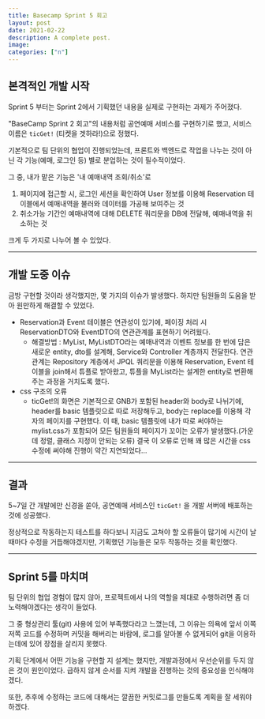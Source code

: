 ```yaml
---
title: Basecamp Sprint 5 회고
layout: post
date: 2021-02-22
description: A complete post.
image: 
categories: ["n"]
---
```




## 본격적인 개발 시작





Sprint 5 부터는 Sprint 2에서 기획했던 내용을 실제로 구현하는 과제가 주어졌다.

"BaseCamp Sprint 2 회고"의 내용처럼 공연예매 서비스를 구현하기로 했고, 서비스 이름은  `ticGet!` (티켓을 겟하라!)으로 정했다.

기본적으로 팀 단위의 협업이 진행되었는데, 프론트와 백엔드로 작업을 나누는 것이 아닌 각 기능(예매, 로그인 등) 별로 분업하는 것이 필수적이었다.

그 중, 내가 맡은 기능은 '내 예매내역 조회/취소'로

1. 페이지에 접근할 시, 로그인 세션을 확인하여 User 정보를 이용해 Reservation 테이블에서 예매내역을 불러와 데이터를 가공해 보여주는 것
2. 취소가능 기간인 예매내역에 대해 DELETE 쿼리문을 DB에 전달해, 예매내역을 취소하는 것

크게 두 가지로 나누어 볼 수 있었다.



---





## 개발 도중 이슈



금방 구현할 것이라 생각했지만, 몇 가지의 이슈가 발생했다. 하지만 팀원들의 도움을 받아 원만하게 해결할 수 있었다.

- Reservation과 Event 테이블은 연관성이 있기에, 페이징 처리 시 ReservationDTO와 EventDTO의 연관관계를 표현하기 어려웠다.
  - 해결방법 : MyList, MyListDTO라는 예매내역과 이벤트 정보를 한 번에 담은 새로운 entity, dto를 설계해, Service와 Controller 계층까지 전달한다. 연관관계는 Repository 계층에서 JPQL 쿼리문을 이용해 Reservation, Event 테이블을 join해서 튜플로 받아왔고, 튜플을 MyList라는  설계한 entity로 변환해주는 과정을 거치도록 했다.
- css 구조의 오류
  - ticGet!의 화면은 기본적으로 GNB가 포함된 header와 body로 나뉘기에, header를 basic 템플릿으로 따로 저장해두고, body는 replace를 이용해 각자의 페이지를 구현했다. 이 때, basic 템플릿에 내가 따로 써야하는 mylist.css가 포함되어 모든 팀원들의 페이지가 꼬이는 오류가 발생했다.(가운데 정렬, 클래스 지정이 안되는 오류) 결국 이 오류로 인해 꽤 많은 시간을 css 수정에 써야해 진행이 약간 지연되었다...



---



## 결과





5~7일 간 개발에만 신경을 쏟아, 공연예매 서비스인 `ticGet!` 을 개발 서버에 배포하는 것에 성공했다.

정상적으로 작동하는지 테스트를 하다보니 지금도 고쳐야 할 오류들이 많기에 시간이 날 때마다 수정을 거듭해야겠지만, 기획했던 기능들은 모두 작동하는 것을 확인했다.



---



## Sprint 5를 마치며





팀 단위의 협업 경험이 많지 않아, 프로젝트에서 나의 역할을 제대로 수행하려면 좀 더 노력해야겠다는 생각이 들었다.

그 중 형상관리 툴(git) 사용에 있어 부족했다라고 느꼈는데, 그 이유는 의욕에 앞서 이쪽저쪽 코드를 수정하며 커밋을 해버리는 바람에, 로그를 알아볼 수 없게되어 git을 이용하는데에 있어 장점을 살리지 못했다.

기획 단계에서 어떤 기능을 구현할 지 설계는 했지만, 개발과정에서 우선순위를 두지 않은 것이 원인이었다. 급하지 않게 순서를 지켜 개발을 진행하는 것의 중요성을 인식해야겠다.

또한, 추후에 수정하는 코드에 대해서는 깔끔한 커밋로그를 만들도록 계획을 잘 세워야하겠다.